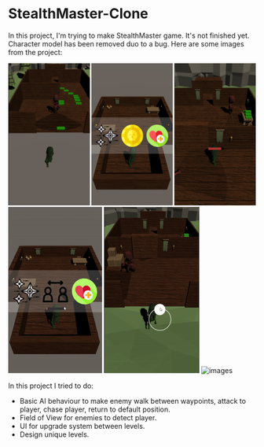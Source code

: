 # StealthMaster-Clone
In this project, I'm trying to make StealthMaster game. It's not finished yet. Character model has been removed duo to a bug. Here are some images from the project:

![images](/Images/StealthMaster.png)
![images](/Images/Gif_1.gif)
![images](/Images/Gif_2.gif)
![images](/Images/Gif_3.gif)

In this project I tried to do:
- Basic AI behaviour to make enemy walk between waypoints, attack to player, chase player, return to default position.
- Field of View for enemies to detect player.
- UI for upgrade system between levels.
- Design unique levels.

